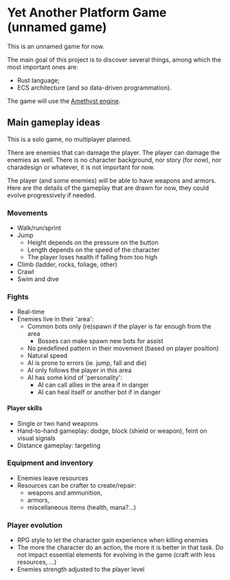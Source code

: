 # Yet Another Platform Game (unnamed game)

This is an unnamed game for now.

The main goal of this project is to discover several things, among which the most important ones are:
* Rust language;
* ECS architecture (and so data-driven programmation).

The game will use the [Amethyst engine](https://amethyst.rs/).

## Main gameplay ideas
This is a solo game, no multiplayer planned.

There are enemies that can damage the player. The player can damage the enemies as well.
There is no character background, nor story (for now), nor charadesign or whatever, it is not important for now.

The player (and some enemies) will be able to have weapons and armors. Here are the details of the gameplay that are drawn for now, they could evolve progressively if needed.

### Movements
* Walk/run/sprint
* Jump
    * Height depends on the pressure on the button
    * Length depends on the speed of the character
    * The player loses health if falling from too high
* Climb (ladder, rocks, foliage, other)
* Crawl
* Swim and dive

### Fights
* Real-time
* Enemies live in their 'area':
    * Common bots only (re)spawn if the player is far enough from the area
        * Bosses can make spawn new bots for assist
    * No predefined pattern in their movement (based on player position)
    * Natural speed
    * AI is prone to errors (ie. jump, fall and die)
    * AI only follows the player in this area
    * AI has some kind of 'personality':
        * AI can call allies in the area if in danger
        * AI can heal itself or another bot if in danger

#### Player skills
* Single or two hand weapons
* Hand-to-hand gameplay: dodge, block (shield or weapon), feint on visual signals
* Distance gameplay: targeting

### Equipment and inventory
* Enemies leave resources
* Resources can be crafter to create/repair:
	* weapons and ammunition,
	* armors,
	* miscellaneous items (health, mana?...)

### Player evolution
* RPG style to let the character gain experience when killing enemies
* The more the character do an action, the more it is better in that task. Do not impact essential elements for evolving in the game (craft with less resources, ...)
* Enemies strength adjusted to the player level
